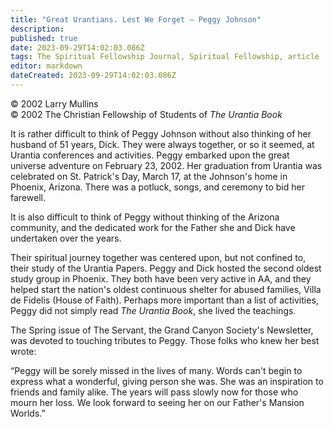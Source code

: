 ```yaml
---
title: "Great Urantians. Lest We Forget — Peggy Johnson"
description: 
published: true
date: 2023-09-29T14:02:03.086Z
tags: The Spiritual Fellowship Journal, Spiritual Fellowship, article
editor: markdown
dateCreated: 2023-09-29T14:02:03.086Z
---
```


<p class="v-card v-sheet theme--light gray lighten-3 px-2">© 2002 Larry Mullins<br>© 2002 The Christian Fellowship of Students of <i>The Urantia Book</i></p>

It is rather difficult to think of Peggy Johnson without also thinking of her husband of 51 years, Dick. They were always together, or so it seemed, at Urantia conferences and activities. Peggy embarked upon the great universe adventure on February 23, 2002. Her graduation from Urantia was celebrated on St. Patrick's Day, March 17, at the Johnson's home in Phoenix, Arizona. There was a potluck, songs, and ceremony to bid her farewell.

It is also difficult to think of Peggy without thinking of the Arizona community, and the dedicated work for the Father she and Dick have undertaken over the years.

Their spiritual journey together was centered upon, but not confined to, their study of the Urantia Papers. Peggy and Dick hosted the second oldest study group in Phoenix. They both have been very active in AA, and they helped start the nation's oldest continuous shelter for abused families, Villa de Fidelis (House of Faith). Perhaps more important than a list of activities, Peggy did not simply read _The Urantia Book_, she lived the teachings.

The Spring issue of The Servant, the Grand Canyon Society's Newsletter, was devoted to touching tributes to Peggy. Those folks who knew her best wrote:

“Peggy will be sorely missed in the lives of many. Words can't begin to express what a wonderful, giving person she was. She was an inspiration to friends and family alike. The years will pass slowly now for those who mourn her loss. We look forward to seeing her on our Father's Mansion Worlds.”